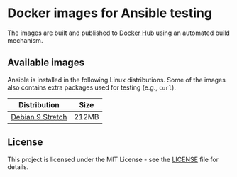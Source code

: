 # Docker images for Ansible testing

The images are built and published to [Docker Hub](https://hub.docker.com/u/fdiazgon/) using an automated build mechanism.

## Available images

Ansible is installed in the following Linux distributions. Some of the images also contains extra packages used for testing (e.g., `curl`).

| Distribution                                     | Size   |
| ------------------------------------------------ | ------ |
| [Debian 9 Stretch](debian9-stretch/Dockerfile)   | 212MB  |

## License

This project is licensed under the MIT License - see the [LICENSE](LICENSE) file for details.
